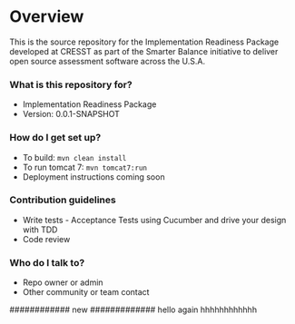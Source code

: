 # Overview #
This is the source repository for the Implementation Readiness Package developed at CRESST as part of the Smarter Balance initiative to deliver open source assessment software across the U.S.A.

### What is this repository for? ###

* Implementation Readiness Package
* Version: 0.0.1-SNAPSHOT

### How do I get set up? ###

* To build: `mvn clean install`
* To run tomcat 7: `mvn tomcat7:run`
* Deployment instructions coming soon

### Contribution guidelines ###

* Write tests - Acceptance Tests using Cucumber and drive your design with TDD
* Code review

### Who do I talk to? ###

* Repo owner or admin
* Other community or team contact

############ new #############
hello again
hhhhhhhhhhhh